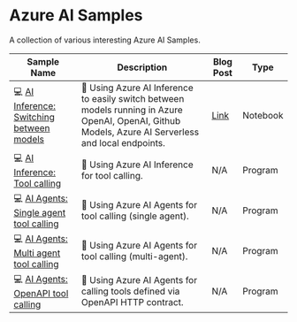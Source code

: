 # Azure AI Samples

A collection of various interesting Azure AI Samples.

| Sample Name | Description | Blog Post | Type |
|-------------|-------------|-----------|------|
| 💻 [AI Inference: Switching between models](./azure-ai-inference-model-switching/) | 📝 Using Azure AI Inference to easily switch between models running in Azure OpenAI, OpenAI, Github Models, Azure AI Serverless and local endpoints. | [Link](https://www.strathweb.com/2024/11/simplifying-the-ai-workflow-access-different-types-of-model-deployments-with-azure-ai-inference/) | Notebook |
| 💻 [AI Inference: Tool calling](./azure-ai-inference-model-switching/) | 📝 Using Azure AI Inference for tool calling. | N/A | Program |
| 💻 [AI Agents: Single agent tool calling](./azure-ai-agents-tool-calling/) | 📝 Using Azure AI Agents for tool calling (single agent). | N/A | Program |
| 💻 [AI Agents: Multi agent tool calling](./azure-ai-agents-multi-agent-tool-calling/) | 📝 Using Azure AI Agents for tool calling (multi-agent). | N/A | Program |
| 💻 [AI Agents: OpenAPI tool calling](./azure-ai-agents-openapi-tool/) | 📝 Using Azure AI Agents for calling tools defined via OpenAPI HTTP contract. | N/A | Program |